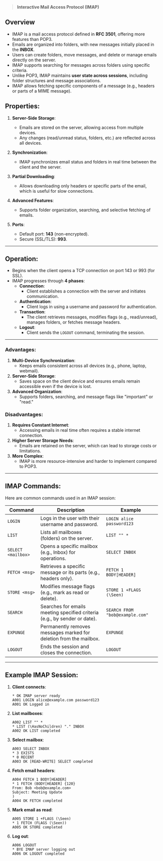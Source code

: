 > **Interactive Mail Access Protocol (IMAP)**

## Overview
- IMAP is a mail access protocol defined in **RFC 3501**, offering more features than POP3.
- Emails are organized into folders, with new messages initially placed in the **INBOX**.
- Users can create folders, move messages, and delete or manage emails directly on the server.
- IMAP supports searching for messages across folders using specific criteria.
- Unlike POP3, IMAP maintains **user state across sessions**, including folder structures and message associations.
- IMAP allows fetching specific components of a message (e.g., headers or parts of a MIME message).
## Properties:
1. **Server-Side Storage**:
   - Emails are stored on the server, allowing access from multiple devices.
   - Any changes (read/unread status, folders, etc.) are reflected across all devices.

2. **Synchronization**:
   - IMAP synchronizes email status and folders in real time between the client and the server.

3. **Partial Downloading**:
   - Allows downloading only headers or specific parts of the email, which is useful for slow connections.

4. **Advanced Features**:
   - Supports folder organization, searching, and selective fetching of emails.

5. **Ports**:
   - Default port: **143** (non-encrypted).
   - Secure (SSL/TLS): **993**.

---

## Operation:
- Begins when the client opens a TCP connection on port 143 or 993 (for SSL).
- IMAP progresses through **4 phases**:
  - **Connection**:
    - Client establishes a connection with the server and initiates communication.
  - **Authentication**:
    - Client logs in using a username and password for authentication.
  - **Transaction**:
    - The client retrieves messages, modifies flags (e.g., read/unread), manages folders, or fetches message headers.
  - **Logout**:
    - Client sends the `LOGOUT` command, terminating the session.

---

### Advantages:
1. **Multi-Device Synchronization**:
   - Keeps emails consistent across all devices (e.g., phone, laptop, webmail).
2. **Server-Side Storage**:
   - Saves space on the client device and ensures emails remain accessible even if the device is lost.
3. **Advanced Organization**:
   - Supports folders, searching, and message flags like "important" or "read."

### Disadvantages:
1. **Requires Constant Internet**:
   - Accessing emails in real time often requires a stable internet connection.
2. **Higher Server Storage Needs**:
   - Emails are retained on the server, which can lead to storage costs or limitations.
3. **More Complex**:
   - IMAP is more resource-intensive and harder to implement compared to POP3.

---

## IMAP Commands:
Here are common commands used in an IMAP session:

| **Command**     | **Description**                                                           | **Example**              |
| ---------------- | ------------------------------------------------------------------------- | ------------------------ |
| `LOGIN`         | Logs in the user with their username and password.                        | `LOGIN alice password123`|
| `LIST`          | Lists all mailboxes (folders) on the server.                              | `LIST "" *`              |
| `SELECT <mailbox>`| Opens a specific mailbox (e.g., Inbox) for operations.                  | `SELECT INBOX`           |
| `FETCH <msg>`   | Retrieves a specific message or its parts (e.g., headers only).           | `FETCH 1 BODY[HEADER]`   |
| `STORE <msg>`   | Modifies message flags (e.g., mark as read or delete).                    | `STORE 1 +FLAGS (\Seen)` |
| `SEARCH`        | Searches for emails meeting specified criteria (e.g., by sender or date). | `SEARCH FROM "bob@example.com"` |
| `EXPUNGE`       | Permanently removes messages marked for deletion from the mailbox.        | `EXPUNGE`                |
| `LOGOUT`        | Ends the session and closes the connection.                               | `LOGOUT`                 |

---

## Example IMAP Session:

1. **Client connects**:
   ```
   * OK IMAP server ready
   A001 LOGIN alice@example.com password123
   A001 OK Logged in
   ```

2. **List mailboxes**:
   ```
   A002 LIST "" *
   * LIST (\HasNoChildren) "." INBOX
   A002 OK LIST completed
   ```

3. **Select mailbox**:
   ```
   A003 SELECT INBOX
   * 3 EXISTS
   * 0 RECENT
   A003 OK [READ-WRITE] SELECT completed
   ```

4. **Fetch email headers**:
   ```
   A004 FETCH 1 BODY[HEADER]
   * 1 FETCH (BODY[HEADER] {120}
   From: Bob <bob@example.com>
   Subject: Meeting Update
   )
   A004 OK FETCH completed
   ```

5. **Mark email as read**:
   ```
   A005 STORE 1 +FLAGS (\Seen)
   * 1 FETCH (FLAGS (\Seen))
   A005 OK STORE completed
   ```

6. **Log out**:
   ```
   A006 LOGOUT
   * BYE IMAP server logging out
   A006 OK LOGOUT completed
   ```
